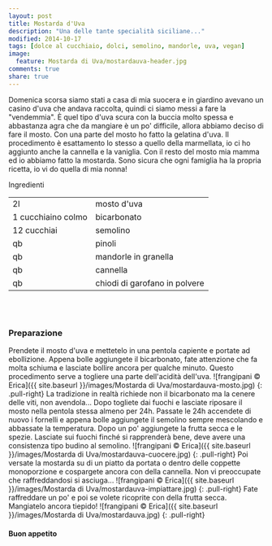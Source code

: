 ```yaml
---
layout: post
title: Mostarda d'Uva
description: "Una delle tante specialità siciliane..."
modified: 2014-10-17
tags: [dolce al cucchiaio, dolci, semolino, mandorle, uva, vegan]
image:
  feature: Mostarda di Uva/mostardauva-header.jpg
comments: true
share: true
---
```


Domenica scorsa siamo stati a casa di mia suocera e in giardino avevano un casino d'uva che andava raccolta, quindi ci siamo messi a fare la "vendemmia". È quel tipo d'uva scura con la buccia molto spessa e abbastanza agra che da mangiare è un po' difficile, allora abbiamo deciso di fare il mosto. Con una parte del mosto ho fatto la gelatina d'uva. Il procedimento è esattamento lo stesso a quello della marmellata, io ci ho aggiunto anche la cannella e la vaniglia. Con il resto del mosto mia mamma ed io abbiamo fatto la mostarda. Sono sicura che ogni famiglia ha la propria ricetta, io vi do quella di mia nonna!


<div class="ingredients">
  <div class="ingredients-title">Ingredienti</div>
  <table>
    <tbody>
      <tr>
        <td>2l</td>
        <td>mosto d'uva</td>
      </tr>
      <tr>
        <td>1 cucchiaino colmo</td>
        <td>bicarbonato</td>
      </tr>
      <tr>
        <td>12 cucchiai</td>
        <td>semolino</td>
      </tr>
      <tr>
        <td>qb</td>
        <td>pinoli</td>
      </tr>
      <tr>
        <td>qb</td>
        <td>mandorle in granella</td>
      </tr>
      <tr>
        <td>qb</td>
        <td>cannella</td>
      </tr>
      <tr>
        <td>qb</td>
        <td>chiodi di garofano in polvere</td>
      </tr>
    </tbody>
  </table>
  <br></br>
</div>


<h3>
  <font color="grey">
    <i class="icon-cogs"></i>
  </font> Preparazione
</h3>

Prendete il mosto d'uva e mettetelo in una pentola capiente e portate ad ebollizione. Appena bolle aggiungete il bicarbonato, fate attenzione che fa molta schiuma e lasciate bollire ancora per qualche minuto. Questo procedimento serve a togliere una parte dell'acidità dell'uva. 
![frangipani © Erica]({{ site.baseurl }}/images/Mostarda di Uva/mostardauva-mosto.jpg)
{: .pull-right}
La tradizione in realtà richiede non il bicarbonato ma la cenere delle viti, non avendola... Dopo togliete dai fuochi e lasciate riposare il mosto nella pentola stessa almeno per 24h. Passate le 24h accendete di nuovo i fornelli e appena bolle aggiungete il semolino sempre mescolando e abbassate la temperatura. Dopo un po' aggiungete la frutta secca e le spezie. Lasciate sui fuochi finché si rapprenderà bene, deve avere una consistenza tipo budino al semolino.
![frangipani © Erica]({{ site.baseurl }}/images/Mostarda di Uva/mostardauva-cuocere.jpg)
{: .pull-right}
Poi versate la mostarda su di un piatto da portata o dentro delle coppette monoporzione e cospargete ancora con della cannella. Non vi preoccupate che raffreddandosi si asciuga...
![frangipani © Erica]({{ site.baseurl }}/images/Mostarda di Uva/mostardauva-impiattare.jpg)
{: .pull-right}
Fate raffreddare un po' e poi se volete ricoprite con della frutta secca. Mangiatelo ancora tiepido!
![frangipani © Erica]({{ site.baseurl }}/images/Mostarda di Uva/mostardauva.jpg)
{: .pull-right}


<h4>Buon appetito
  <font color="red">
    <i class="icon-smile"></i>
  </font>
</h4>
